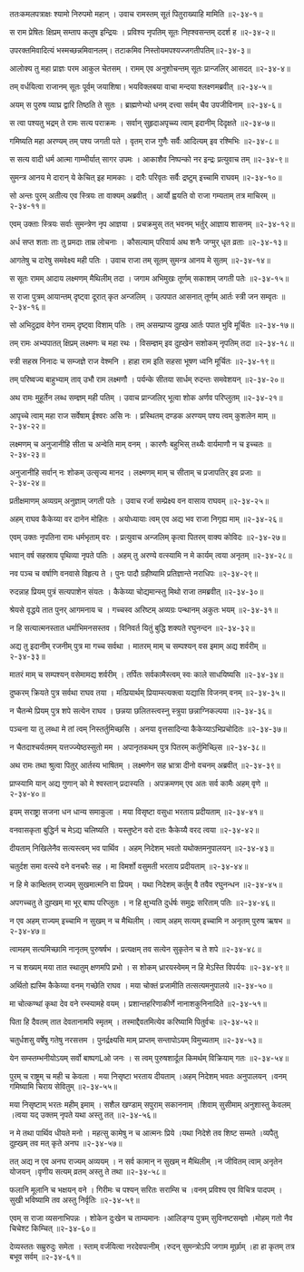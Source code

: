 ततःकमलपत्राक्षः श्यामो निरुपमो महान् ।
उवाच रामस्तम् सूतं पितुराख्याहि मामिति ॥२-३४-१॥

स राम प्रेषितः क्षिप्रम् सम्ताप कलुष इन्द्रियः ।
प्रविश्य नृपतिम् सूतः निह्श्वसन्तम् ददर्श ह ॥२-३४-२॥

उपरक्तमिवादित्यं भस्मच्छन्नमिवानलम्।
तटाकमिव निस्तोयमपश्यज्जगतीपतिम्॥२-३४-३॥

आलोक्य तु महा प्राज्ञः परम आकुल चेतसम् ।
रामम् एव अनुशोचन्तम् सूतः प्रान्जलिर् आसदत् ॥२-३४-४॥

तम् वर्धयित्वा राजानम् सूतः पूर्वम् जयाशिषा।
भयविक्लबया वाचा मन्दया श्लक्ष्णमब्रवीत् ॥२-३४-५॥

अयम् स पुरुष व्याघ्र द्वारि तिष्ठति ते सुतः ।
ब्राह्मणेभ्यो धनम् दत्त्वा सर्वम् चैव उपजीविनाम् ॥२-३४-६॥

स त्वा पश्यतु भद्रम् ते रामः सत्य पराक्रमः ।
सर्वान् सुहृदाअपृच्च्य त्वाम् इदानीम् दिदृक्षते ॥२-३४-७॥

गमिष्यति महा अरण्यम् तम् पश्य जगती पते ।
वृतम् राज गुणैः सर्वैः आदित्यम् इव रश्मिभिः ॥२-३४-८॥

स सत्य वादी धर्म आत्मा गाम्भीर्यात् सागर उपमः ।
आकाशैव निष्पन्को नर इन्द्रः प्रत्युवाच तम् ॥२-३४-९॥

सुमन्त्र आनय मे दारान् ये केचित् इह मामकाः ।
दारैः परिवृतः सर्वैः द्रष्टुम् इच्चामि राघवम् ॥२-३४-१०॥

सो अन्तः पुरम् अतीत्य एव स्त्रियः ता वाक्यम् अब्रवीत् ।
आर्यो ह्वयति वो राजा गम्यताम् तत्र माचिरम् ॥२-३४-११॥

एवम् उक्ताः स्त्रियः सर्वाः सुमन्त्रेण नृप आज्ञया ।
प्रचक्रमुस् तत् भवनम् भर्तुर् आज्ञाय शासनम् ॥२-३४-१२॥

अर्ध सप्त शताः ताः तु प्रमदाः ताम्र लोचनाः ।
कौसल्याम् परिवार्य अथ शनैः जग्मुर् धृत व्रताः ॥२-३४-१३॥

आगतेषु च दारेषु समवेक्ष्य मही पतिः ।
उवाच राजा तम् सूतम् सुमन्त्र आनय मे सुतम् ॥२-३४-१४॥

स सूतः रामम् आदाय लक्ष्मणम् मैथिलीम् तदा ।
जगाम अभिमुखः तूर्णम् सकाशम् जगती पतेः ॥२-३४-१५॥

स राजा पुत्रम् आयान्तम् दृष्ट्वा दूरात् कृत अन्जलिम् ।
उत्पपात आसनात् तूर्णम् आर्तः स्त्री जन सम्वृतः ॥२-३४-१६॥

सो अभिदुद्राव वेगेन रामम् दृष्ट्वा विशाम् पतिः ।
तम् असम्प्राप्य दुह्ख आर्तः पपात भुवि मूर्चितः ॥२-३४-१७॥

तम् रामः अभ्यपातत् क्षिप्रम् लक्ष्मणः च महा रथः ।
विसम्ज्ञम् इव दुह्खेन सशोकम् नृपतिम् तदा ॥२-३४-१८॥

स्त्री सहस्र निनादः च सम्जज्ञे राज वेश्मनि ।
हाहा राम इति सहसा भूषण ध्वनि मूर्चितः ॥२-३४-१९॥

तम् परिष्वज्य बाहुभ्याम् ताव् उभौ राम लक्ष्मणौ ।
पर्यन्के सीतया सार्धम् रुदन्तः समवेशयन् ॥२-३४-२०॥

अथ रामः मुहूर्तेन लब्ध सम्ज्ञम् मही पतिम् ।
उवाच प्रान्जलिर् भूत्वा शोक अर्णव परिप्लुतम् ॥२-३४-२१॥

आपृच्चे त्वाम् महा राज सर्वेषाम् ईश्वरः असि नः ।
प्रस्थितम् दण्डक अरण्यम् पश्य त्वम् कुशलेन माम् ॥२-३४-२२॥

लक्ष्मणम् च अनुजानीहि सीता च अन्वेति माम् वनम् ।
कारणैः बहुभिस् तथ्यैः वार्यमाणौ न च इच्चतः ॥२-३४-२३॥

अनुजानीहि सर्वान् नः शोकम् उत्सृज्य मानद ।
लक्ष्मणम् माम् च सीताम् च प्रजापतिर् इव प्रजाः ॥२-३४-२४॥

प्रतीक्षमाणम् अव्यग्रम् अनुज्ञाम् जगती पतेः ।
उवाच रर्जा सम्प्रेक्ष्य वन वासाय राघवम् ॥२-३४-२५॥

अहम् राघव कैकेय्या वर दानेन मोहितः ।
अयोध्यायाः त्वम् एव अद्य भव राजा निगृह्य माम् ॥२-३४-२६॥

एवम् उक्तः नृपतिना रामः धर्मभृताम् वरः ।
प्रत्युवाच अन्जलिम् कृत्वा पितरम् वाक्य कोविदः ॥२-३४-२७॥

भवान् वर्ष सहस्राय पृथिव्या नृपते पतिः ।
अहम् तु अरण्ये वत्स्यामि न मे कार्यम् त्वया अनृतम् ॥२-३४-२८॥

नव पञ्च च वर्षाणि वनवासे विहृत्य ते ।
पुनः पादौ ग्रहीष्यामि प्रतिज्ञान्ते नराधिपः ॥२-३४-२९॥

रुदन्नाह प्रियम् पुत्रं सत्यपाशेन संयतः ।
कैकेय्या चोद्यमान्स्तु मिथो राजा तमब्रवीत् ॥२-३४-३०॥

श्रेयसे वृद्धये तात पुनर् आगमनाय च ।
गच्चस्व अरिष्टम् अव्यग्रः पन्थानम् अकुतः भयम् ॥२-३४-३१॥

न हि सत्यात्मनस्तात धर्माभिमनसस्तव ।
विनिवर्त यितुं बुद्धि शक्यते रघुनन्दन ॥२-३४-३२॥

अद्य तु इदानीम् रजनीम् पुत्र मा गच्च सर्वथा ।
मातरम् माम् च सम्पश्यन् वस इमाम् अद्य शर्वरीम् ॥२-३४-३३॥

मातरं माम् च सम्पश्यन् वसेमामद्य शर्वरीम् ।
तर्पितः सर्वकामैस्त्वम् स्वः काले साधयिष्यसि ॥२-३४-३४॥

दुष्करम् क्रियते पुत्र सर्वथा राघव तया ।
मत्प्रियार्थम् प्रियाम्स्त्यक्त्वा यद्यासि विजनम् वनम् ॥२-३४-३५॥

न चैतन्मे प्रियम् पुत्र शपे सत्येन राघव ।
छन्नया छलितस्त्वस्नु स्त्रुया छन्नाग्निकल्पया ॥२-३४-३६॥

पञ्चना या तु लब्धा मे तां त्वम् निस्तर्तुमिच्छसि ।
अनया वृत्तसादिन्या कैकेय्याऽभिप्रचोदितः ॥२-३४-३७॥

न चैतदाश्चर्यतमम् यत्तज्ज्येष्ठस्सुतो मम ।
अपानृतकथम् पुत्र पितरम् कर्तुमिच्छ्सि ॥२-३४-३८॥

अथ रामः तथा श्रुत्वा पितुर् आर्तस्य भाषितम् ।
लक्ष्मणेन सह भ्रात्रा दीनो वचनम् अब्रवीत् ॥२-३४-३९॥

प्राप्स्यामि यान् अद्य गुणान् को मे श्वस्तान् प्रदास्यति ।
अपक्रमणम् एव अतः सर्व कामैः अहम् वृणे ॥२-३४-४०॥

इयम् सराष्ट्रा सजना धन धान्य समाकुला ।
मया विसृष्टा वसुधा भरताय प्रदीयताम् ॥२-३४-४१॥

वनवासकृता बुद्धिर्न च मेऽद्य चलिष्यति ।
यस्तुष्टेन वरो दत्तः कैकेय्यै वरद त्वया ॥२-३४-४२॥

दीयताम् निखिलेनैव सत्यस्त्वम् भव पार्थिव ।
अहम् निदेशम् भवतो यथोक्तमनुपालयन् ॥२-३४-४३॥

चतुर्दश समा वत्स्ये वने वनचरैः सह ।
मा विमर्शो वसुमती भरताय प्रदीयताम् ॥२-३४-४४॥

न हि मे काम्क्षितम् राज्यम् सुखमात्मनि वा प्रियम् ।
यथा निदेशम् कर्तुम् वै तवैव रघुनन्धन ॥२-३४-४५॥

अपगच्चतु ते दुह्खम् मा भूर् बाष्प परिप्लुतः ।
न हि क्षुभ्यति दुर्धर्षः समुद्रः सरिताम् पतिः ॥२-३४-४६॥

न एव अहम् राज्यम् इच्चामि न सुखम् न च मैथिलीम् ।
त्वाम् अहम् सत्यम् इच्चामि न अनृतम् पुरुष ऋषभ ॥२-३४-४७॥

त्वामहम् सत्यमिच्छामि नानृतम् पुरुषर्षभ ।
प्रत्यक्षम् तव सत्येन सुकृतेन च ते शपे ॥२-३४-४८॥

न च शख्यम् मया तात स्थातुम् क्षणमपि प्रभो ।
स शोकम् ध्रारयस्वेमम् न हि मेऽस्ति विपर्ययः ॥२-३४-४९॥

अर्थितो ह्यस्मि कैकेय्या वनम् गच्छेति राघव ।
मया चोक्तं प्रजामीति तत्सत्यमनुपालये ॥२-३४-५०॥

मा चोत्कण्थां कृथा देव वने रम्स्यामहे वयम् ।
प्रशान्तहरिणाकीर्णे नानाशकुनिनादिते ॥२-३४-५१॥

पिता हि दैवतम् तात देवतानामपि स्मृतम् ।
तस्माद्दैवतमित्येव करिष्यामि पितुर्वचः ॥२-३४-५२॥

चतुर्धशसु वर्षेषु गतेषु नरसत्तम ।
पुनर्द्रक्ष्यसि माम् प्राप्तम् सन्तापोऽयम् विमुच्यताम् ॥२-३४-५३॥

येन सम्स्तम्भनीयोऽयम् सर्वो बाष्पगLओ जनः ।
स त्वम् पुरुषशार्दूल किमर्थम् विक्रियाम् गतः ॥२-३४-५४॥

पुरम् च राष्ट्रम् च मही च केवला ।
मया निसृष्टा भरताय दीयताम् ।अहम् निदेशम् भवतः अनुपालयन् ।वनम् गमिष्यामि चिराय सेवितुम् ॥२-३४-५५॥

मया निसृष्टाम् भरतः महीम् इमाम् ।
सशैल खण्डाम् सपुराम् सकाननाम् ।शिवाम् सुसीमाम् अनुशास्तु केवलम् ।त्वया यद् उक्तम् नृपते यथा अस्तु तत् ॥२-३४-५६॥

न मे तथा पार्थिव धीयते मनो ।
महत्सु कामेषु न च आत्मनः प्रिये ।यथा निदेशे तव शिष्ट सम्मते ।व्यपैतु दुह्खम् तव मत् कृते अनघ ॥२-३४-५७॥

तत् अद्य न एव अनघ राज्यम् अव्ययम् ।
न सर्व कामान् न सुखम् न मैथिलीम् ।न जीवितम् त्वाम् अनृतेन योजयन् ।वृणीय सत्यम् व्रतम् अस्तु ते तथा ॥२-३४-५८॥

फलानि मूलानि च भक्षयन् वने ।
गिरीमः च पश्यन् सरितः सराम्सि च ।वनम् प्रविश्य एव विचित्र पादपम् ।सुखी भविष्यामि तव अस्तु निर्वृतिः ॥२-३४-५९॥

एवम् स राजा व्यसनाभिपन्नः ।
शोकेन दुःखेन च ताम्यमानः ।आलिङ्ग्य पुत्रम् सुविनष्टसम्ज्ञो ।मोहम् गतो नैव चिचेश्ट किम्चित् ॥२-३४-६०॥

देव्यस्ततः सम्रुरुदुः समेता ।
स्ताम् वर्जयित्वा नरदेवपत्नीम् ।रुदन् सुमन्त्रोऽपि जगाम मूर्छाम् ।हा हा कृतम् तत्र बभूव सर्वम् ॥२-३४-६१॥

